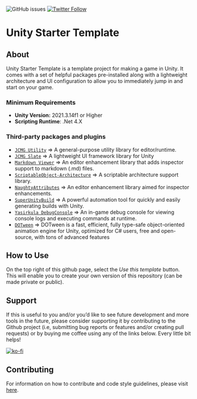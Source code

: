 ![GitHub issues](https://img.shields.io/github/issues/jeffcampbellmakesgames/UnityStarterTemplate)
[![Twitter Follow](https://img.shields.io/badge/twitter-%40stampyturtle-blue.svg?style=flat&label=Follow)](https://twitter.com/stampyturtle)

# Unity Starter Template
## About
Unity Starter Template is a template project for making a game in Unity. It comes with a set of helpful packages pre-installed along with a lightweight architecture and UI configuration to allow you to immediately jump in and start on your game.

### Minimum Requirements
* **Unity Version:** 2021.3.14f1 or Higher
* **Scripting Runtime**: .Net 4.X

### Third-party packages and plugins
* [`JCMG Utility`](https://github.com/jeffcampbellmakesgames/jcmg-utility) => A general-purpose utility library for editor/runtime.
* [`JCMG Slate`](https://github.com/jeffcampbellmakesgames/jcmg-slate) => A lightweight UI framework library for Unity
* [`Markdown Viewer`](https://github.com/jeffcampbellmakesgames/UnityMarkdownViewer) => An editor enhancement library that adds inspector support to markdown (.md) files.
* [`ScriptableObject-Architecture`](https://github.com/DanielEverland/ScriptableObject-Architecture) => A scriptable architecture support library.
* [`NaughtyAttributes`](https://github.com/dbrizov/NaughtyAttributes) => An editor enhancement library aimed for inspector enhancements.
* [`SuperUnityBuild`](https://github.com/superunitybuild/buildtool) => A powerful automation tool for quickly and easily generating builds with Unity.
* [`Yasirkula DebugConsole`](https://github.com/yasirkula/UnityIngameDebugConsole) => An in-game debug console for viewing console logs and executing commands at runtime.
* [`DOTween`](http://dotween.demigiant.com/) => DOTween is a fast, efficient, fully type-safe object-oriented animation engine for Unity, optimized for C# users, free and open-source, with tons of advanced features

## How to Use
On the top right of this github page, select the *Use this template* button. This will enable you to create your own version of this repository (can be made private or public).

## Support
If this is useful to you and/or you’d like to see future development and more tools in the future, please consider supporting it by contributing to the Github project (i.e, submitting bug reports or features and/or creating pull requests) or by buying me coffee using any of the links below. Every little bit helps!

[![ko-fi](https://www.ko-fi.com/img/githubbutton_sm.svg)](https://ko-fi.com/I3I2W7GX)

## Contributing

For information on how to contribute and code style guidelines, please visit [here](CONTRIBUTING.md).
